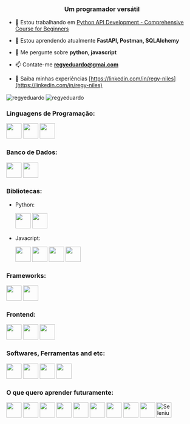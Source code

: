 <h3 align="center">Um programador versátil</h3>

- 🔭 Estou trabalhando em [Python API Development - Comprehensive Course for Beginners](https://github.com/regyeduardo/Python-API-Development---Comprehensive-Course-for-Beginners)

- 🌱 Estou aprendendo atualmente **FastAPI, Postman, SQLAlchemy**

- 💬 Me pergunte sobre **python, javascript**

- 📫 Contate-me **regyeduardo@gmai.com**

- 📄 Saiba minhas experiências [https://linkedin.com/in/regy-niles](https://linkedin.com/in/regy-niles)

<div>
  <img align="center" src="https://github-readme-stats.vercel.app/api/top-langs?username=regyeduardo&show_icons=true&locale=pt-br&layout=compact&theme=merko&langs_count=6" alt="regyeduardo" />

  <img align="center" src="https://github-readme-stats.vercel.app/api?username=regyeduardo&show_icons=true&theme=merko&locale=pt-br" alt="regyeduardo" />
</div>

<h3 align="left">Linguagens de Programaçâo:</h3>
<p>
  <img src="https://cdn.jsdelivr.net/gh/devicons/devicon/icons/python/python-original.svg" width="40" height="40"/>
  <img src="https://cdn.jsdelivr.net/gh/devicons/devicon/icons/javascript/javascript-original.svg" width="40" height="40"/>
  <img src="https://cdn.jsdelivr.net/gh/devicons/devicon/icons/java/java-original-wordmark.svg" width="40" height="40"/>
</p>

<h3 align="left">Banco de Dados:</h3>
<p>
  <img src="https://cdn.jsdelivr.net/gh/devicons/devicon/icons/mysql/mysql-original-wordmark.svg" width="40" height="40"/>
  <img src="https://cdn.jsdelivr.net/gh/devicons/devicon/icons/postgresql/postgresql-original-wordmark.svg" width="40" height="40"/>
</p>

<h3 align="left">Bibliotecas:</h3>
<ul>
  <li>
    Python:
    <p>
      <img src="https://cdn.jsdelivr.net/gh/devicons/devicon/icons/sqlalchemy/sqlalchemy-original-wordmark.svg" width="40" height="40"/>
      <img src="https://fastapi.tiangolo.com/img/icon-white.svg" width="40" height="40"/>
    </p>
  </li>
  
   <li>
    Javacript:
    <p>
      <img src="https://camo.githubusercontent.com/142d43c94726fd920f2b4d4bfe20807653ec7cc4f67d794f53cfdd3d63f147bc/68747470733a2f2f6d757572692e6465762f6d757572692d6c6f676f2e737667" width="40" height="40"/>
      <img src="https://upload.wikimedia.org/wikipedia/commons/a/a4/Datatables_logo_square.png" width="40" height="40"/>
      <img src="https://d1muf25xaso8hp.cloudfront.net/https%3A%2F%2Fs3.amazonaws.com%2Fappforest_uf%2Ff1583616784615x753303292413488100%2Ffile1217457354947834532_1554935201923apex-charts-logo.png?w=&h=&auto=compress&dpr=1&fit=max" width="40" height="40"/>
      <img src="https://cdn.jsdelivr.net/gh/devicons/devicon/icons/jquery/jquery-original-wordmark.svg" width="40" height="40"/>
    </p>
  </li>
</ul>

<h3 align="left">Frameworks:</h3>
<p>
  <img src="https://cdn.jsdelivr.net/gh/devicons/devicon/icons/django/django-original.svg" width="40" height="40"/>
  <img src="https://cdn.jsdelivr.net/gh/devicons/devicon/icons/flask/flask-original.svg" width="40" height="40"/>
</p>

<h3 align="left">Frontend:</h3>
<p>
  <img src="https://cdn.jsdelivr.net/gh/devicons/devicon/icons/html5/html5-original-wordmark.svg" width="40" height="40"/>
  <img src="https://cdn.jsdelivr.net/gh/devicons/devicon/icons/css3/css3-original-wordmark.svg" width="40" height="40"/>
  <img src="https://cdn.jsdelivr.net/gh/devicons/devicon/icons/bootstrap/bootstrap-plain.svg" width="40" height="40"/>
</p>

<h3 align="left">Softwares, Ferramentas and etc:</h3>
<p>
  <img src="https://cdn.jsdelivr.net/gh/devicons/devicon/icons/vscode/vscode-original.svg" width="40" height="40"/>
  <img src="https://seeklogo.com/images/P/postman-logo-F43375A2EB-seeklogo.com.png" width="40" height="40"/>
  <img src="https://cdn.jsdelivr.net/gh/devicons/devicon/icons/linux/linux-original.svg" width="40" height="40"/>
  <img src="https://cdn.jsdelivr.net/gh/devicons/devicon/icons/git/git-original.svg" width="40" height="40"/>
</p>

<h3 align="left">O que quero aprender futuramente:</h3>
<p>
  <img src="https://www.consoleconnect.com/wp-content/uploads/2019/07/amazon-web-services-cloud.svg" width="40" height="40"/>
  <img src="https://download.logo.wine/logo/Ruby_on_Rails/Ruby_on_Rails-Logo.wine.png" width="40" height="40"/>
  <img src="https://cdn.jsdelivr.net/gh/devicons/devicon/icons/qt/qt-original.svg" width="40" height="40"/>
  <img src="https://cdn.jsdelivr.net/gh/devicons/devicon/icons/vuejs/vuejs-original-wordmark.svg" width="40" height="40"/>
  <img src="https://cdn.jsdelivr.net/gh/devicons/devicon/icons/react/react-original.svg" width="40" height="40"/>
  <img src="https://cdn.jsdelivr.net/gh/devicons/devicon/icons/ruby/ruby-original-wordmark.svg" width="40" height="40"/>
  <img src="https://cdn.jsdelivr.net/gh/devicons/devicon/icons/nodejs/nodejs-original-wordmark.svg" width="40" height="40"/>
  <img src="https://cdn.jsdelivr.net/gh/devicons/devicon/icons/docker/docker-original-wordmark.svg" width="40" height="40"/>
  <img src="https://cdn.jsdelivr.net/gh/devicons/devicon/icons/kubernetes/kubernetes-plain-wordmark.svg" width="40" height="40"/>
  <img src="https://seeklogo.com/images/S/selenium-logo-A1B53CEFB0-seeklogo.com.png" width="40" height="40" alt="Selenium"/>
</p>
